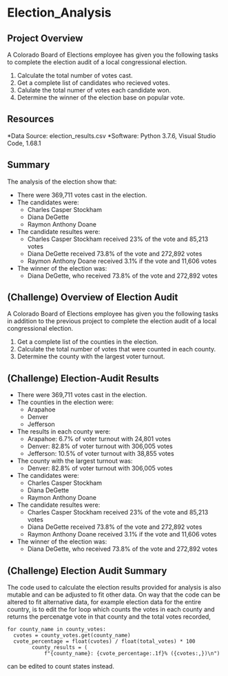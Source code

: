 # Election_Analysis

## Project Overview
A Colorado Board of Elections employee has given you the following tasks to complete the election audit of a local congressional election.

1. Calculate the total number of votes cast.
2. Get a complete list of candidates who recieved votes.
3. Calulate the total numer of votes each candidate won.
4. Determine the winner of the election base on popular vote.

## Resources
*Data Source: election_results.csv
*Software: Python 3.7.6, Visual Studio Code, 1.68.1

## Summary
The analysis of the election show that:
- There were 369,711 votes cast in the election.
- The candidates were:
  - Charles Casper Stockham
  - Diana DeGette
  - Raymon Anthony Doane
- The candidate resultes were:
  - Charles Casper Stockham received 23% of the vote and 85,213 votes
  - Diana DeGette received 73.8% of the vote and 272,892 votes
  - Raymon Anthony Doane received 3.1% if the vote and 11,606 votes
- The winner of the election was:
  - Diana DeGette, who received 73.8% of the vote and 272,892 votes

## (Challenge) Overview of Election Audit
A Colorado Board of Elections employee has given you the following tasks in addition to the previous project to complete the election audit of a local congressional election.

1. Get a complete list of the counties in the election.
2. Calculate the total number of votes that were counted in each county.
3. Determine the county with the largest voter turnout.

## (Challenge) Election-Audit Results
- There were 369,711 votes cast in the election.
- The counties in the election were:
  - Arapahoe
  - Denver
  - Jefferson
- The results in each county were:
  - Arapahoe: 6.7% of voter turnout with 24,801 votes
  - Denver: 82.8% of voter turnout with 306,005 votes
  - Jefferson: 10.5% of voter turnout with 38,855 votes
- The county with the largest turnout was:
  - Denver: 82.8% of voter turnout with 306,005 votes
- The candidates were:
  - Charles Casper Stockham
  - Diana DeGette
  - Raymon Anthony Doane
- The candidate resultes were:
  - Charles Casper Stockham received 23% of the vote and 85,213 votes
  - Diana DeGette received 73.8% of the vote and 272,892 votes
  - Raymon Anthony Doane received 3.1% if the vote and 11,606 votes
- The winner of the election was:
  - Diana DeGette, who received 73.8% of the vote and 272,892 votes

## (Challenge) Election Audit Summary
The code used to calculate the election results provided for analysis is also mutable and can be adjusted to fit other data. On way that the code can be altered to fit alternative data, for example election data for the entire country, is to edit the for loop which counts the votes in each county and returns the percenatge vote in that county and the total votes recorded,
```
for county_name in county_votes:
  cvotes = county_votes.get(county_name)
  cvote_percentage = float(cvotes) / float(total_votes) * 100
        county_results = (
            f"{county_name}: {cvote_percentage:.1f}% ({cvotes:,})\n")
```
can be edited to count states instead.
